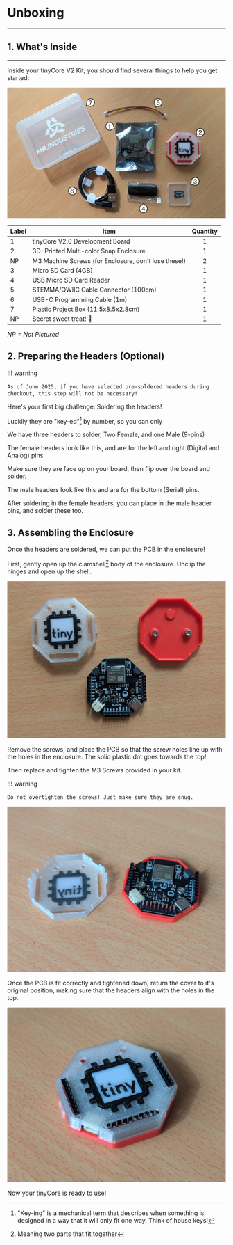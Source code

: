 # Unboxing
---

## 1. What's Inside
---

Inside your tinyCore V2 Kit, you should find several things to help you get started:

![image1.png](unboxing/PXL_20250605_155600247.jpg)

| Label | Item        | Quantity                             |
| ----- | ----------- | :------------------------------------: |
| 1 | tinyCore V2.0 Development Board |	                        1 |
| 2 | 3D-Printed Multi-color Snap Enclosure | 	                1 | 
| NP | M3 Machine Screws (for Enclosure, don't lose these!) |   2 | 
| 3 | Micro SD Card (4GB) | 	                                1 | 
| 4 | USB Micro SD Card Reader| 	                            1 | 
| 5 | STEMMA/QWIIC Cable Connector (100cm) | 	                1 | 
| 6 | USB-C Programming Cable (1m) | 	                        1 | 
| 7 | Plastic Project Box (11.5x8.5x2.8cm) | 	                1 | 
| NP | Secret sweet treat! 🤫 | 	                           1 | 

*NP = Not Pictured*

## 2. Preparing the Headers (Optional) 

!!! warning

    As of June 2025, if you have selected pre-soldered headers during checkout, this step will not be necessary!

Here's your first big challenge: Soldering the headers!

Luckily they are "key-ed"[^1] by number, so you can only 

[^1]: "Key-ing" is a mechanical term that describes when something is designed in a way that it will only fit one way. Think of house keys!

We have three headers to solder, Two Female, and one Male (9-pins)

The female headers look like this, and are for the left and right (Digital and Analog) pins. 

Make sure they are face up on your board, then flip over the board and solder.

The male headers look like this and are for the bottom (Serial) pins. 

After soldering in the female headers, you can place in the male header pins, and solder these too. 

## 3. Assembling the Enclosure

Once the headers are soldered, we can put the PCB in the enclosure!

First, gently open up the clamshell[^2] body of the enclosure. Unclip the hinges and open up the shell. 

![image2.png](unboxing/PXL_20250605_161000574.jpg)

[^2]: Meaning two parts that fit together

Remove the screws, and place the PCB so that the screw holes line up with the holes in the enclosure. The solid plastic dot goes towards the top!

Then replace and tighten the M3 Screws provided in your kit.

!!! warning

    Do not overtighten the screws! Just make sure they are snug.

![image3.png](unboxing/PXL_20250605_161500472.jpg)

Once the PCB is fit correctly and tightened down, return the cover to it's original position, making sure that the headers align with the holes in the top.

![image4.png](unboxing/PXL_20250605_161428908.jpg)

Now your tinyCore is ready to use!